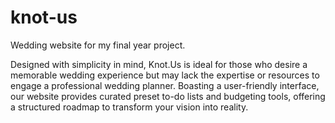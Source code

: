 # knot-us
Wedding website for my final year project.

Designed with simplicity in mind, Knot.Us is ideal for those who desire a memorable wedding experience but may lack the expertise or resources to engage a professional wedding planner. Boasting a user-friendly interface, our website provides curated preset to-do lists and budgeting tools, offering a structured roadmap to transform your vision into reality.

